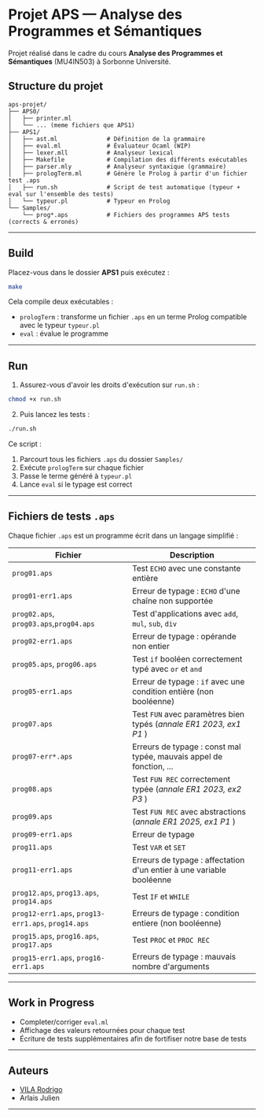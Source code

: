 # Projet APS — Analyse des Programmes et Sémantiques

Projet réalisé dans le cadre du cours **Analyse des Programmes et Sémantiques** (MU4IN503) à Sorbonne Université.

## Structure du projet

```
aps-projet/
├── APS0/
│   ├── printer.ml
│   └── ... (meme fichiers que APS1)
├── APS1/
│   ├── ast.ml              # Définition de la grammaire
│   ├── eval.ml             # Évaluateur Ocaml (WIP)
│   ├── lexer.mll           # Analyseur lexical
│   ├── Makefile            # Compilation des différents exécutables
│   ├── parser.mly          # Analyseur syntaxique (grammaire)
│   ├── prologTerm.ml       # Génère le Prolog à partir d'un fichier test .aps
│   ├── run.sh              # Script de test automatique (typeur + eval sur l'ensemble des tests)
│   └── typeur.pl           # Typeur en Prolog
└── Samples/
    └── prog*.aps           # Fichiers des programmes APS tests (corrects & erronés)
```


---

## Build

Placez-vous dans le dossier **APS1** puis exécutez :

```bash
make
```

Cela compile deux exécutables :
- `prologTerm` : transforme un fichier `.aps` en un terme Prolog compatible avec le typeur `typeur.pl`
- `eval` : évalue le programme


---

## Run

1. Assurez-vous d'avoir les droits d'exécution sur `run.sh` :

```bash
chmod +x run.sh
```

2. Puis lancez les tests :

```bash
./run.sh
```

Ce script :
1. Parcourt tous les fichiers `.aps` du dossier `Samples/`
2. Exécute `prologTerm` sur chaque fichier
3. Passe le terme généré à `typeur.pl`
4. Lance `eval` si le typage est correct


---

## Fichiers de tests `.aps`

Chaque fichier `.aps` est un programme écrit dans un langage simplifié :

| Fichier | Description |
|--------|-------------|
| `prog01.aps` | Test `ECHO` avec une constante entière |
| `prog01-err1.aps` | Erreur de typage : `ECHO` d'une chaîne non supportée |
| `prog02.aps`, `prog03.aps`,`prog04.aps` | Test d'applications avec `add`, `mul`, `sub`, `div` |
| `prog02-err1.aps` | Erreur de typage : opérande non entier |
| `prog05.aps`, `prog06.aps` | Test `if` booléen correctement typé avec `or` et `and`|
| `prog05-err1.aps` | Erreur de typage : `if` avec une condition entière (non booléenne) |
| `prog07.aps` | Test `FUN` avec paramètres bien typés (*annale ER1 2023, ex1 P1* ) |
| `prog07-err*.aps` | Erreurs de typage : const mal typée, mauvais appel de fonction, ...|
| `prog08.aps` | Test `FUN REC` correctement typée (*annale ER1 2023, ex2 P3* ) |
| `prog09.aps` | Test `FUN REC` avec abstractions (*annale ER1 2025, ex1 P1* ) |
| `prog09-err1.aps` | Erreur de typage |
| `prog11.aps` | Test `VAR` et `SET` |
| `prog11-err1.aps` | Erreurs de typage : affectation d'un entier à une variable booléenne |
| `prog12.aps`, `prog13.aps`, `prog14.aps` | Test `IF` et `WHILE` |
| `prog12-err1.aps`, `prog13-err1.aps`, `prog14.aps` | Erreurs de typage : condition entiere (non booléenne) |
| `prog15.aps`, `prog16.aps`, `prog17.aps` | Test `PROC` et `PROC REC`|
| `prog15-err1.aps`, `prog16-err1.aps` | Erreurs de typage : mauvais nombre d'arguments |


---

## Work in Progress

- Completer/corriger `eval.ml`
- Affichage des valeurs retournées pour chaque test
- Écriture de tests supplémentaires afin de fortifiser notre base de tests


---

## Auteurs

- [VILA Rodrigo](https://github.com/rvila94)
- Arlais Julien

---


